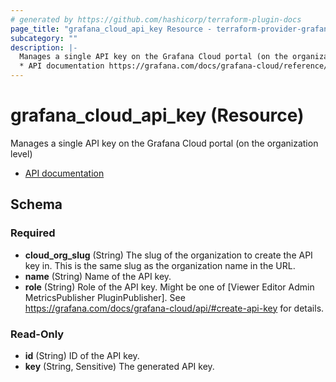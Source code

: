 ```yaml
---
# generated by https://github.com/hashicorp/terraform-plugin-docs
page_title: "grafana_cloud_api_key Resource - terraform-provider-grafana"
subcategory: ""
description: |-
  Manages a single API key on the Grafana Cloud portal (on the organization level)
  * API documentation https://grafana.com/docs/grafana-cloud/reference/cloud-api/#api-keys
---
```


# grafana_cloud_api_key (Resource)

Manages a single API key on the Grafana Cloud portal (on the organization level)
* [API documentation](https://grafana.com/docs/grafana-cloud/reference/cloud-api/#api-keys)



<!-- schema generated by tfplugindocs -->
## Schema

### Required

- **cloud_org_slug** (String) The slug of the organization to create the API key in. This is the same slug as the organization name in the URL.
- **name** (String) Name of the API key.
- **role** (String) Role of the API key. Might be one of [Viewer Editor Admin MetricsPublisher PluginPublisher]. See https://grafana.com/docs/grafana-cloud/api/#create-api-key for details.

### Read-Only

- **id** (String) ID of the API key.
- **key** (String, Sensitive) The generated API key.



